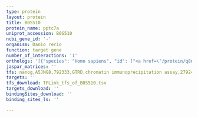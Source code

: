 ```yaml
---
type: protein
layout: protein
title: B0S510
protein_name: pptc7a
uniprot_accession: B0S510
ncbi_gene_id: '-'
organism: Danio rerio
function: target gene
number_of_interactions: '1'
orthologs: '[{"species": "Homo sapiens", "id": ["<a href=\"/protein/q8ni37\">Q8NI37</a>"]}, {"species": "Mus musculus", "id": ["<a href=\"/protein/q6nve9\">Q6NVE9</a>"]}, {"species": "Rattus norvegicus", "id": ["<a href=\"/protein/d4a520\">D4A520</a>"]}, {"species": "Drosophila melanogaster", "id": ["<a href=\"/protein/q9w0e2\">Q9W0E2</a>"]}, {"species": "Caenorhabditis elegans", "id": ["<a href=\"/protein/o18183\">O18183</a>"]}, {"species": "Saccharomyces cerevisiae", "id": ["<a href=\"/protein/p38797\">P38797</a>"]}]'
jaspar_matrices: ''
tfs: nanog,A5JNG8,792333,GTRD,chromatin immunoprecipitation assay,27924024%5Buid%5D,No
targets: ''
tfs_download: TFLink_tfs_of_B0S510.tsv
targets_download: ''
bindingSites_download: ''
binding_sites_ls: ''

---
```

